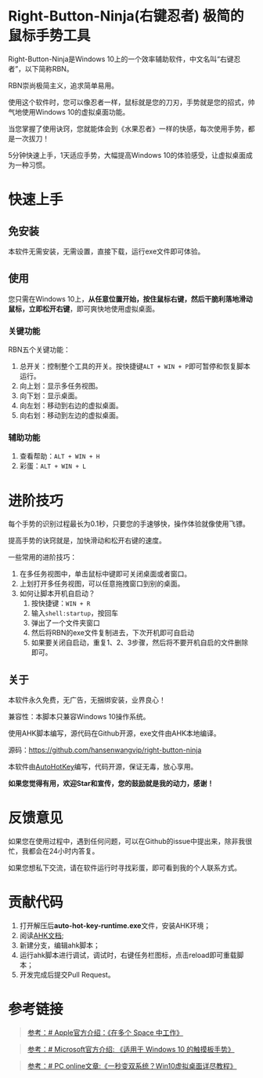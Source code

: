 # Right-Button-Ninja(右键忍者) 极简的鼠标手势工具

Right-Button-Ninja是Windows 10上的一个效率辅助软件，中文名叫“右键忍者”，以下简称RBN。

RBN崇尚极简主义，追求简单易用。

使用这个软件时，您可以像忍者一样，鼠标就是您的刀刃，手势就是您的招式，帅气地使用Windows 10的虚拟桌面功能。

当您掌握了使用诀窍，您就能体会到《水果忍者》一样的快感，每次使用手势，都是一次拔刀！

5分钟快速上手，1天适应手势，大幅提高Windows 10的体验感受，让虚拟桌面成为一种习惯。

# 快速上手

## 免安装

本软件无需安装，无需设置，直接下载，运行exe文件即可体验。

## 使用

您只需在Windows 10上，**从任意位置开始，按住鼠标右键，然后干脆利落地滑动鼠标，立即松开右键**，即可爽快地使用虚拟桌面。

### 关键功能

RBN五个关键功能：
1. 总开关：控制整个工具的开关。按快捷键`ALT + WIN + P`即可暂停和恢复脚本运行。
2. 向上划：显示多任务视图。
3. 向下划：显示桌面。
4. 向左划：移动到右边的虚拟桌面。
5. 向右划：移动到左边的虚拟桌面。


### 辅助功能

1. 查看帮助：`ALT + WIN + H`
2. 彩蛋：`ALT + WIN + L`

# 进阶技巧

每个手势的识别过程最长为0.1秒，只要您的手速够快，操作体验就像使用飞镖。

提高手势的诀窍就是，加快滑动和松开右键的速度。

一些常用的进阶技巧：

1. 在多任务视图中，单击鼠标中键即可关闭桌面或者窗口。
2. 上划打开多任务视图，可以任意拖拽窗口到别的桌面。
3. 如何让脚本开机自启动？
	1. 按快捷键：`WIN + R`
	2. 输入`shell:startup`，按回车
	3. 弹出了一个文件夹窗口
	4. 然后将RBN的exe文件复制进去，下次开机即可自启动
	5. 如果要关闭自启动，重复1、2、3步骤，然后将不要开机自启的文件删除即可。


## 关于

本软件永久免费，无广告，无捆绑安装，业界良心！

兼容性：本脚本只兼容Windows 10操作系统。

使用AHK脚本编写，源代码在Github开源，exe文件由AHK本地编译。

源码：<https://github.com/hansenwangvip/right-button-ninja>

本软件由[AutoHotKey](http://ahkcn.sourceforge.net/docs/Tutorial.htm)编写，代码开源，保证无毒，放心享用。

**如果您觉得有用，欢迎Star和宣传，您的鼓励就是我的动力，感谢！**

# 反馈意见

如果您在使用过程中，遇到任何问题，可以在Github的issue中提出来，除非我很忙，我都会在24小时内答复。

如果您想私下交流，请在软件运行时寻找彩蛋，即可看到我的个人联系方式。

# 贡献代码

1. 打开解压后**auto-hot-key-runtime.exe**文件，安装AHK环境；
2. 阅读[AHK文档](http://ahkcn.sourceforge.net/docs/Tutorial.htm);
3. 新建分支，编辑ahk脚本；
3. 运行ahk脚本进行调试，调试时，右键任务栏图标，点击reload即可重载脚本；
4. 开发完成后提交Pull Request。


# 参考链接


> [参考：# Apple官方介绍：《在多个 Space 中工作》](https://support.apple.com/kb/PH25574?viewlocale=zh_CN&locale=zh_CN)


> [参考：# Microsoft官方介绍: 《适用于 Windows 10 的触摸板手势》](https://support.microsoft.com/zh-cn/help/4027871/windows-10-touchpad-gestures)


> [参考：# PC online文章:《一秒变双系统？Win10虚拟桌面详尽教程》](https://www.pconline.com.cn/win8/560/5608916_all.html)
